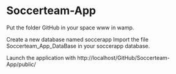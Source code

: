 # Soccerteam-App

Put the folder GitHub in your space www in wamp.

Create a new database named soccerapp
Import the file Soccerteam_App_DataBase in your soccerapp database.

Launch the application with http://localhost/GitHub/Soccerteam-App/public/